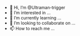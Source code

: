 - 👋 Hi, I’m @Ultraman-trigger
- 👀 I’m interested in ...
- 🌱 I’m currently learning ...
- 💞️ I’m looking to collaborate on ...
- 📫 How to reach me ...

<!---
Ultraman-trigger/Ultraman-trigger is a ✨ special ✨ repository because its `README.md` (this file) appears on your GitHub profile.
You can click the Preview link to take a look at your changes.
--->
